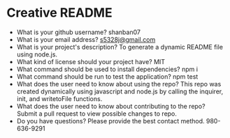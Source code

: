 # Creative README
  * What is your github username? shanban07
  * What is your email address? s5328j@gmail.com
  * What is your project's description?  To generate a dynamic README file using node.js.
  * What kind of license should your project have? MIT
  * What command should be used to install dependencies? npm i
  * What command should be run to test the application? npm test
  * What does the user need to know about using the repo? This repo was created dynamically using javascript and node.js by calling the inquirer, init, and writetoFile functions.
  * What does the user need to know about contributing to the repo? Submit a pull request to view possible changes to repo.
  * Do you have questions? Please provide the best contact method. 980-636-9291
  